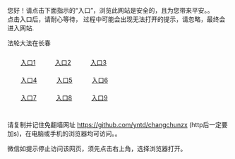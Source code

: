 您好！请点击下面指示的“入口”，浏览此网站是安全的，且为您带来平安。。 <br/>
点击入口后，请耐心等待， 过程中可能会出现无法打开的提示，请忽略，最终会进入网站. </br>

法轮大法在长春<br/>
<div style="padding:10px"><a style="margin:20px" target="_blank" href="https://d267p8ufknhrsd.cloudfront.net/2Qpsp?ofcbr" id="ccLink1" rel="nofollow">入口1</a> <a target="_blank" style="margin:20px" href="https://d298pcymrj2nvr.cloudfront.net/2Qpsp?xgdnqrea" id="ccLink2" rel="nofollow">入口2</a> <a style="margin:20px" target="_blank" href="https://d3rszf20lmi2eg.cloudfront.net/2Qpsp?xrgrvk" id="ccLink3" rel="nofollow">入口3</a></div>

<div style="padding:10px" ><a style="margin:20px" target="_blank" href="https://d267p8ufknhrsd.cloudfront.net/2Qpsp?ofcbr" id="ccLink4" rel="nofollow">入口4</a> <a style="margin:20px" href="https://d298pcymrj2nvr.cloudfront.net/2Qpsp?xgdnqrea" target="_blank" id="ccLink5" rel="nofollow">入口5</a> <a style="margin:20px" href="https://d3rszf20lmi2eg.cloudfront.net/2Qpsp?xrgrvk" target="_blank" id="ccLink6" rel="nofollow">入口6</a></div>

<div style="padding:10px"><a style="margin:20px" target="_blank" href="https://d267p8ufknhrsd.cloudfront.net/2Qpsp?ofcbr" id="ccLink7" rel="nofollow">入口7</a> <a style="margin:20px" href="https://d298pcymrj2nvr.cloudfront.net/2Qpsp?xgdnqrea" target="_blank" id="ccLink8" rel="nofollow">入口8</a> <a style="margin:20px" target="_blank" href="https://d3rszf20lmi2eg.cloudfront.net/2Qpsp?xrgrvk" id="ccLink9" rel="nofollow">入口9</a></div>

<br/>



请复制并记住免翻墙网址 https://github.com/yntd/changchunzx (http后一定要加s)，在电脑或手机的浏览器均可访问。。<br/>

微信如提示停止访问该网页，须先点击右上角，选择浏览器打开。
